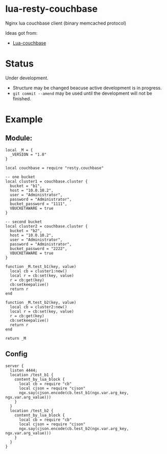 # lua-resty-couchbase
Nginx lua couchbase client (binary memcached protocol)

Ideas got from:
  * [Lua-couchbase](https://github.com/kolchanov/Lua-couchbase)

# Status

Under development.
* Structure may be changed beacuse active development is in progress.
* `git commit --amend` may be used until the development will not be finished.


# Example

## Module:
```
local _M = {
  _VERSION = "1.0"
}

local couchbase = require "resty.couchbase"

-- one bucket
local cluster1 = couchbase.cluster {
  bucket = "b1",
  host = "10.0.10.2",
  user = "Administrator",
  password = "Administrator",
  bucket_password = "1111",
  VBUCKETAWARE = true
}

-- second bucket
local cluster2 = couchbase.cluster {
  bucket = "b2",
  host = "10.0.10.2",
  user = "Administrator",
  password = "Administrator",
  bucket_password = "2222",
  VBUCKETAWARE = true
}

function _M.test_b1(key, value)
  local cb = cluster1:new()
  local r = cb:set(key, value)
  r = cb:get(key)
  cb:setkeepalive()
  return r
end

function _M.test_b2(key, value)
  local cb = cluster2:new()
  local r = cb:set(key, value)
  r = cb:get(key)
  cb:setkeepalive()
  return r
end

return _M

```

## Config
```
server {
  listen 4444;
  location /test_b1 {
    content_by_lua_block {
      local cb = require "cb"
      local cjson = require "cjson"
      ngx.say(cjson.encode(cb.test_b1(ngx.var.arg_key, ngx.var.arg_value)))
    }
  }
  location /test_b2 {
    content_by_lua_block {
      local cb = require "cb"
      local cjson = require "cjson"
      ngx.say(cjson.encode(cb.test_b2(ngx.var.arg_key, ngx.var.arg_value)))
    }
  }
}
```
